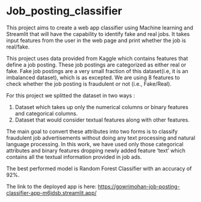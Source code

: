 # Job_posting_classifier

This project aims to create a web app classifier using Machine learning and Streamlit that will have the capability to identify fake and real jobs. It takes input features from the user in the web page and print whether the job is real/fake.

This project uses data provided from Kaggle which contains features that define a job posting. These job postings are categorized as either real or fake. Fake job postings are a very small fraction of this dataset(i.e, it is an imbalanced dataset), which is as excepted. We are using 8 features to check whether the job posting is fraudulent or not (i.e., Fake/Real).

For this project we splitted the dataset in two ways :
1. Dataset which takes up only the numerical columns or binary features and categorical columns.
2. Dataset that would consider textual features along with other features.

The main goal to convert these attributes into two forms is to classify fraudulent job advertisements without doing any text processing and natural language processing. In this work, we have used only those categorical attributes and binary features dropping newly added feature ‘text’ which contains all the textual information provided in job ads.

The best performed model is Random Forest Classifier with an accuracy of 92%.

The link to the deployed app is here:
            https://gowrimohan-job-posting-classifier-app-m6jdsb.streamlit.app/
